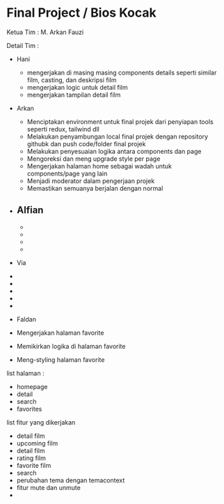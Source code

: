 # Final Project / Bios Kocak

Ketua Tim : M. Arkan Fauzi

Detail Tim : 
-  Hani
   - mengerjakan di masing masing components details seperti similar film, casting, dan deskripsi film
   - mengerjakan logic untuk detail film
   - mengerjakan tampilan detail film

 - Arkan
    - Menciptakan environment untuk final projek dari penyiapan tools seperti redux, tailwind dll
    - Melakukan penyambungan local final projek dengan repository githubk dan push code/folder final projek 
    - Melakukan penyesuaian logika antara components dan page
    - Mengoreksi dan meng upgrade style per page 
    - Mengerjakan halaman home sebagai wadah untuk components/page yang lain
    - Menjadi moderator dalam pengerjaan projek
    - Memastikan semuanya berjalan dengan normal
- Alfian
  -
  -
  -
  -
  -

- Via
 -
 -
 -
 -
 -

- Faldan
 - Mengerjakan halaman favorite
 - Memikirkan logika di halaman favorite
 - Meng-styling halaman favorite

list halaman :
- homepage
- detail
- search
- favorites

list fitur yang dikerjakan 
- detail film
- upcoming film
- detail film
- rating film
- favorite film
- search
- perubahan tema dengan temacontext
- fitur mute dan unmute
- 

